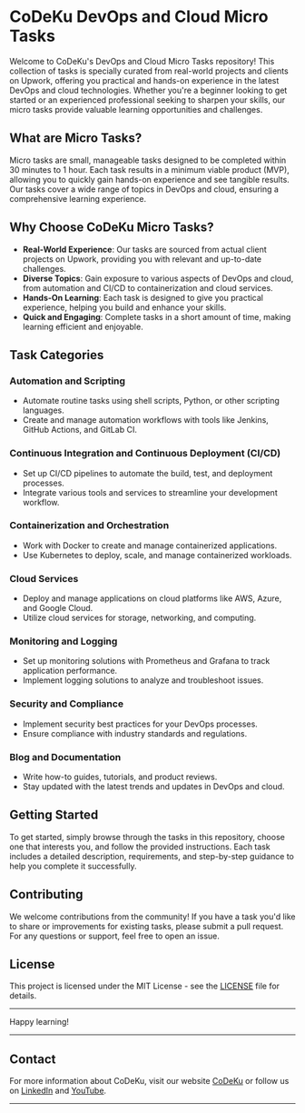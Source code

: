 # CoDeKu DevOps and Cloud Micro Tasks

Welcome to CoDeKu's DevOps and Cloud Micro Tasks repository! This collection of tasks is specially curated from real-world projects and clients on Upwork, offering you practical and hands-on experience in the latest DevOps and cloud technologies. Whether you're a beginner looking to get started or an experienced professional seeking to sharpen your skills, our micro tasks provide valuable learning opportunities and challenges.

## What are Micro Tasks?

Micro tasks are small, manageable tasks designed to be completed within 30 minutes to 1 hour. Each task results in a minimum viable product (MVP), allowing you to quickly gain hands-on experience and see tangible results. Our tasks cover a wide range of topics in DevOps and cloud, ensuring a comprehensive learning experience.

## Why Choose CoDeKu Micro Tasks?

- **Real-World Experience**: Our tasks are sourced from actual client projects on Upwork, providing you with relevant and up-to-date challenges.
- **Diverse Topics**: Gain exposure to various aspects of DevOps and cloud, from automation and CI/CD to containerization and cloud services.
- **Hands-On Learning**: Each task is designed to give you practical experience, helping you build and enhance your skills.
- **Quick and Engaging**: Complete tasks in a short amount of time, making learning efficient and enjoyable.

## Task Categories

### Automation and Scripting
- Automate routine tasks using shell scripts, Python, or other scripting languages.
- Create and manage automation workflows with tools like Jenkins, GitHub Actions, and GitLab CI.

### Continuous Integration and Continuous Deployment (CI/CD)
- Set up CI/CD pipelines to automate the build, test, and deployment processes.
- Integrate various tools and services to streamline your development workflow.

### Containerization and Orchestration
- Work with Docker to create and manage containerized applications.
- Use Kubernetes to deploy, scale, and manage containerized workloads.

### Cloud Services
- Deploy and manage applications on cloud platforms like AWS, Azure, and Google Cloud.
- Utilize cloud services for storage, networking, and computing.

### Monitoring and Logging
- Set up monitoring solutions with Prometheus and Grafana to track application performance.
- Implement logging solutions to analyze and troubleshoot issues.

### Security and Compliance
- Implement security best practices for your DevOps processes.
- Ensure compliance with industry standards and regulations.

### Blog and Documentation
- Write how-to guides, tutorials, and product reviews.
- Stay updated with the latest trends and updates in DevOps and cloud.

## Getting Started

To get started, simply browse through the tasks in this repository, choose one that interests you, and follow the provided instructions. Each task includes a detailed description, requirements, and step-by-step guidance to help you complete it successfully.

## Contributing

We welcome contributions from the community! If you have a task you'd like to share or improvements for existing tasks, please submit a pull request. For any questions or support, feel free to open an issue.

## License

This project is licensed under the MIT License - see the [LICENSE](LICENSE) file for details.

---

Happy learning!

---

## Contact

For more information about CoDeKu, visit our website [CoDeKu](https://codeku.tech/) or follow us on [LinkedIn](https://www.linkedin.com/company/co-de-ku/) and [YouTube](https://youtube.com/@lifecapturedchathunimesh?si=RuJmmfRYNGV0iirK).

---
